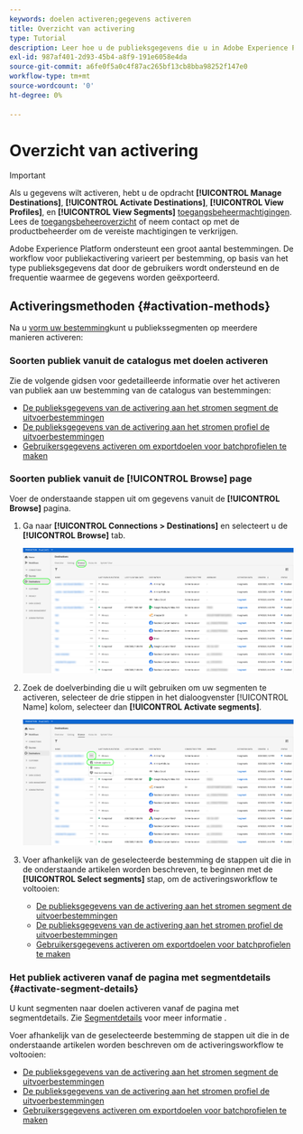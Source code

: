 ```yaml
---
keywords: doelen activeren;gegevens activeren
title: Overzicht van activering
type: Tutorial
description: Leer hoe u de publieksgegevens die u in Adobe Experience Platform hebt, activeert voor verschillende soorten doelen.
exl-id: 987af401-2d93-45b4-a8f9-191e6058e4da
source-git-commit: a6fe0f5a0c4f87ac265bf13cb8bba98252f147e0
workflow-type: tm+mt
source-wordcount: '0'
ht-degree: 0%

---
```


# Overzicht van activering

>[!IMPORTANT]
> 
>Als u gegevens wilt activeren, hebt u de opdracht **[!UICONTROL Manage Destinations]**, **[!UICONTROL Activate Destinations]**, **[!UICONTROL View Profiles]**, en **[!UICONTROL View Segments]** [toegangsbeheermachtigingen](/help/access-control/home.md#permissions). Lees de [toegangsbeheeroverzicht](/help/access-control/ui/overview.md) of neem contact op met de productbeheerder om de vereiste machtigingen te verkrijgen.

Adobe Experience Platform ondersteunt een groot aantal bestemmingen. De workflow voor publiekactivering varieert per bestemming, op basis van het type publieksgegevens dat door de gebruikers wordt ondersteund en de frequentie waarmee de gegevens worden geëxporteerd.

## Activeringsmethoden {#activation-methods}

Na u [vorm uw bestemming](connect-destination.md)kunt u publiekssegmenten op meerdere manieren activeren:

### Soorten publiek vanuit de catalogus met doelen activeren

Zie de volgende gidsen voor gedetailleerde informatie over het activeren van publiek aan uw bestemming van de catalogus van bestemmingen:

* [De publieksgegevens van de activering aan het stromen segment de uitvoerbestemmingen](activate-segment-streaming-destinations.md)
* [De publieksgegevens van de activering aan het stromen profiel de uitvoerbestemmingen](activate-streaming-profile-destinations.md)
* [Gebruikersgegevens activeren om exportdoelen voor batchprofielen te maken](activate-batch-profile-destinations.md)

### Soorten publiek vanuit de [!UICONTROL Browse] page

Voer de onderstaande stappen uit om gegevens vanuit de **[!UICONTROL Browse]** pagina.

1. Ga naar **[!UICONTROL Connections > Destinations]** en selecteert u de **[!UICONTROL Browse]** tab.

   ![Tabblad Bladeren](../assets/ui/activation-overview/browse-tab.png)

1. Zoek de doelverbinding die u wilt gebruiken om uw segmenten te activeren, selecteer de drie stippen in het dialoogvenster [!UICONTROL Name] kolom, selecteer dan **[!UICONTROL Activate segments]**.

   ![Knop Segmenten activeren](../assets/ui/activation-overview/activate-segments.png)

1. Voer afhankelijk van de geselecteerde bestemming de stappen uit die in de onderstaande artikelen worden beschreven, te beginnen met de **[!UICONTROL Select segments]** stap, om de activeringsworkflow te voltooien:

   * [De publieksgegevens van de activering aan het stromen segment de uitvoerbestemmingen](activate-segment-streaming-destinations.md)
   * [De publieksgegevens van de activering aan het stromen profiel de uitvoerbestemmingen](activate-streaming-profile-destinations.md)
   * [Gebruikersgegevens activeren om exportdoelen voor batchprofielen te maken](activate-batch-profile-destinations.md)

### Het publiek activeren vanaf de pagina met segmentdetails {#activate-segment-details}

U kunt segmenten naar doelen activeren vanaf de pagina met segmentdetails. Zie [Segmentdetails](../../segmentation/ui/overview.md#segment-details) voor meer informatie .

Voer afhankelijk van de geselecteerde bestemming de stappen uit die in de onderstaande artikelen worden beschreven om de activeringsworkflow te voltooien:

* [De publieksgegevens van de activering aan het stromen segment de uitvoerbestemmingen](activate-segment-streaming-destinations.md)
* [De publieksgegevens van de activering aan het stromen profiel de uitvoerbestemmingen](activate-streaming-profile-destinations.md)
* [Gebruikersgegevens activeren om exportdoelen voor batchprofielen te maken](activate-batch-profile-destinations.md)
